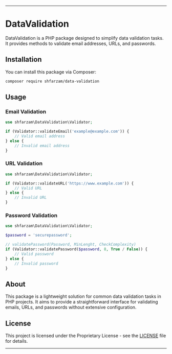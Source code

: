 
---

# DataValidation

DataValidation is a PHP package designed to simplify data validation tasks. It provides methods to validate email addresses, URLs, and passwords.

## Installation

You can install this package via Composer:

```bash
composer require shfarzam/data-validation
```

## Usage

### Email Validation

```php
use shfarzam\DataValidation\Validator;

if (Validator::validateEmail('example@example.com')) {
    // Valid email address
} else {
    // Invalid email address
}
```

### URL Validation

```php
use shfarzam\DataValidation\Validator;

if (Validator::validateURL('https://www.example.com')) {
    // Valid URL
} else {
    // Invalid URL
}
```

### Password Validation

```php
use shfarzam\DataValidation\Validator;

$password = 'securepassword';

// validatePassword(Password, MinLenght, CheckComplexity)
if (Validator::validatePassword($password, 8, True / False)) {
    // Valid password
} else {
    // Invalid password
}
```

## About

This package is a lightweight solution for common data validation tasks in PHP projects. It aims to provide a straightforward interface for validating emails, URLs, and passwords without extensive configuration.

## License

This project is licensed under the Proprietary License - see the [LICENSE](LICENSE) file for details.

---

